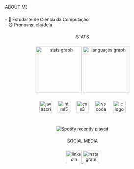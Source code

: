 <p align="left">ABOUT ME</p>

###

<p align="left">- 🌱  Estudante de Ciência da Computação<br>- 😄 Pronouns: ela/dela</p>

###

<p align="left"></p>

###

<p align="center">STATS</p>

###

<div align="center">
  <img src="https://github-readme-stats.vercel.app/api?username=strtgyana&hide_title=false&hide_rank=false&show_icons=true&include_all_commits=true&count_private=true&disable_animations=false&theme=codeSTACKr&locale=en&hide_border=true&order=1" height="150" alt="stats graph"  />
  <img src="https://github-readme-stats.vercel.app/api/top-langs?username=strtgyana&locale=en&hide_title=false&layout=compact&card_width=320&langs_count=5&theme=codeSTACKr&hide_border=true&order=2" height="150" alt="languages graph"  />
</div>

###

<div align="center">
  <img src="https://cdn.jsdelivr.net/gh/devicons/devicon/icons/javascript/javascript-original.svg" height="40" alt="javascript logo"  />
  <img width="12" />
  <img src="https://cdn.jsdelivr.net/gh/devicons/devicon/icons/html5/html5-original.svg" height="40" alt="html5 logo"  />
  <img width="12" />
  <img src="https://cdn.jsdelivr.net/gh/devicons/devicon/icons/css3/css3-original.svg" height="40" alt="css3 logo"  />
  <img width="12" />
  <img src="https://cdn.jsdelivr.net/gh/devicons/devicon/icons/vscode/vscode-original.svg" height="40" alt="vscode logo"  />
  <img width="12" />
  <img src="https://cdn.jsdelivr.net/gh/devicons/devicon/icons/c/c-original.svg" height="40" alt="c logo"  />
</div>

###

<p align="left"></p>

###

<h1 align="left"></h1>

###

<div align="center">
  <a href="https://open.spotify.com/user/21hvgxqy4plutncfukb3ksbba">
    <img src="https://spotify-recently-played-readme.vercel.app/api?user=21hvgxqy4plutncfukb3ksbba&count=1" alt="Spotify recently played"  />
  </a>
</div>

###

<p align="center">SOCIAL MEDIA</p>

###

<div align="center">
  <a href="www.linkedin.com/in/ana-santos-918265329" target="_blank">
    <img src="https://raw.githubusercontent.com/maurodesouza/profile-readme-generator/master/src/assets/icons/social/linkedin/default.svg" width="52" height="40" alt="linkedin logo"  />
  </a>
  <a href="https://www.instagram.com/rwnd.ana/" target="_blank">
    <img src="https://raw.githubusercontent.com/maurodesouza/profile-readme-generator/master/src/assets/icons/social/instagram/default.svg" width="52" height="40" alt="instagram logo"  />
  </a>
</div>

###
